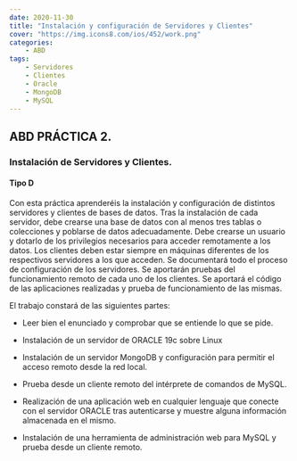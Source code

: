 ```yaml
---
date: 2020-11-30
title: "Instalación y configuración de Servidores y Clientes"
cover: "https://img.icons8.com/ios/452/work.png"
categories: 
    - ABD
tags:
    - Servidores
    - Clientes
    - Oracle
    - MongoDB
    - MySQL
---
```


## ABD PRÁCTICA 2.
### Instalación de Servidores y Clientes.
#### Tipo D

Con esta práctica aprenderéis la instalación y configuración de distintos servidores y clientes de bases de datos.
Tras la instalación de cada servidor,  debe crearse una base de datos con al menos tres tablas o colecciones y poblarse de datos adecuadamente. Debe crearse un usuario y dotarlo de los privilegios necesarios para acceder remotamente a los datos.
Los clientes deben estar siempre en máquinas diferentes de los respectivos servidores a los que acceden.
Se documentará todo el proceso de configuración de los servidores.
Se aportarán pruebas del funcionamiento remoto de cada uno de los clientes.
Se aportará el código de las aplicaciones realizadas y prueba de funcionamiento de las mismas.

El trabajo constará de las siguientes partes:

* Leer bien el enunciado y comprobar que se entiende lo que se pide.

* Instalación de un servidor de ORACLE 19c sobre Linux






* Instalación de un servidor MongoDB y configuración para permitir el acceso remoto desde la red local.

* Prueba desde un cliente remoto del intérprete de comandos de MySQL.

* Realización de una aplicación web en cualquier lenguaje que conecte con el servidor ORACLE tras autenticarse y muestre alguna información almacenada en el mismo.

* Instalación de una herramienta de administración web para MySQL y prueba desde un cliente remoto.

